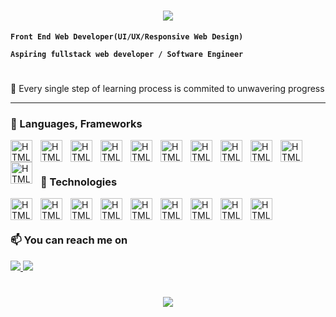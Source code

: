 <h1 style="color: yellow" align="center">
   <img src="https://readme-typing-svg.herokuapp.com/?font=Righteous&size=35&center=true&vCenter=true&color=yellow&width=500&height=70&duration=4000&lines=Hi+There!+👋;+I'm+Grian+Gajila!;" />
</h1>

<p>

**`Front End Web Developer(UI/UX/Responsive Web Design)`**

</p>
<p>

**`Aspiring fullstack web developer / Software Engineer`**

</p>

#

🧠 Every single step of learning process is commited to unwavering progress

---

### 🧰 Languages, Frameworks

<img align="left" alt="HTML" width="35px" style="padding-right:10px;" src="https://skillicons.dev/icons?i=html" />
<img align="left" alt="HTML" width="35px" style="padding-right:10px;" src="https://skillicons.dev/icons?i=css" />
<img align="left" alt="HTML" width="35px" style="padding-right:10px;" src="https://skillicons.dev/icons?i=js" />
<img align="left" alt="HTML" width="35px" style="padding-right:10px;" src="https://skillicons.dev/icons?i=bootstrap" />
<img align="left" alt="HTML" width="35px" style="padding-right:10px;" src="https://skillicons.dev/icons?i=react" />
<img align="left" alt="HTML" width="35px" style="padding-right:10px;" src="https://skillicons.dev/icons?i=nodejs" />
<img align="left" alt="HTML" width="35px" style="padding-right:10px;" src="https://skillicons.dev/icons?i=nextjs" />
<img align="left" alt="HTML" width="35px" style="padding-right:10px;" src="https://skillicons.dev/icons?i=tailwind" />
<img align="left" alt="HTML" width="35px" style="padding-right:10px;" src="https://skillicons.dev/icons?i=sass" />
<img align="left" alt="HTML" width="35px" style="padding-right:10px;" src="https://skillicons.dev/icons?i=cs" />
<img align="left" alt="HTML" width="35px" style="padding-right:10px;" src="https://skillicons.dev/icons?i=dotnet" />
<br/>

#

### 🧰 Technologies

<img align="left" alt="HTML" width="35px" style="padding-right:10px;" src="https://skillicons.dev/icons?i=git" />
<img align="left" alt="HTML" width="35px" style="padding-right:10px;" src="https://skillicons.dev/icons?i=github" />
<img align="left" alt="HTML" width="35px" style="padding-right:10px;" src="https://skillicons.dev/icons?i=linux" />
<img align="left" alt="HTML" width="35px" style="padding-right:10px;" src="https://skillicons.dev/icons?i=docker" />
<img align="left" alt="HTML" width="35px" style="padding-right:10px;" src="https://skillicons.dev/icons?i=postman" />
<img align="left" alt="HTML" width="35px" style="padding-right:10px;" src="https://skillicons.dev/icons?i=vite" />
<img align="left" alt="HTML" width="35px" style="padding-right:10px;" src="https://skillicons.dev/icons?i=wasm" />
<img align="left" alt="HTML" width="35px" style="padding-right:10px;" src="https://skillicons.dev/icons?i=vscode" />
<img align="left" alt="HTML" width="35px" style="padding-right:10px;" src="https://skillicons.dev/icons?i=mongodb" />
<br/>

#

### 📫 You can reach me on

<div>
<a href="https://linkedin.com/in/griangajila" target="_blank">
    <img src="https://img.shields.io/badge/LinkedIn-0077B5?style=for-the-badge&logo=linkedin&logoColor=white" target="_blank" />
</a>
<a href="https://gmail.com/griangajila2@gmail.com">
<img src="https://img.shields.io/badge/Gmail-D14836?style=for-the-badge&logo=gmail&logoColor=whit" />
</a>
 
</div>

#

<h3 align="center">
   <img src="https://readme-typing-svg.herokuapp.com/?font=Righteous&size=35&center=true&vCenter=true&width=500&height=70&duration=4000&lines=Alright!+✌️;+Thankyou+for+visiting!;" />
</h3>
